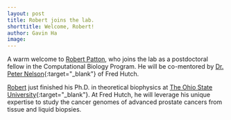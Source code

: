 ```yaml
---
layout: post
title: Robert joins the lab. 
shorttitle: Welcome, Robert!
author: Gavin Ha
image: 
---
```


A warm welcome to [Robert Patton](/people/Robert-Patton/), who joins the lab as a postdoctoral fellow in the Computational Biology Program. He will be co-mentored by [Dr. Peter Nelson](https://research.fhcrc.org/peternelson/en.html){:target="_blank"} of Fred Hutch.  

[Robert](/people/Robert-Patton/) just finished his Ph.D. in theoretical biophysics at [The Ohio State University](https://www.osu.edu/){:target="_blank"}. At Fred Hutch, he will leverage his unique expertise to study the cancer genomes of advanced prostate cancers from tissue and liquid biopsies.
